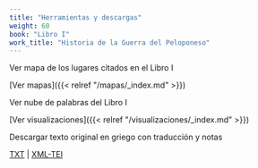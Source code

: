 ```yaml
---
title: "Herramientas y descargas"
weight: 60
book: "Libro I"
work_title: "Historia de la Guerra del Peloponeso"
---
```

Ver mapa de los lugares citados en el Libro I

[Ver mapas]({{< relref "/mapas/_index.md" >}})

Ver nube de palabras del Libro I

[Ver visualizaciones]({{< relref "/visualizaciones/_index.md" >}})

Descargar texto original en griego con traducción y notas

<a href="https://corpusabierto.com/libros/guerra-del-peloponeso/formatos/tucidides/lib1/txt/04_magnitud-causas-metodo-historico-cap-23.txt" target="_blank">TXT</a> | <a href="https://corpusabierto.com/libros/guerra-del-peloponeso/formatos/tucidides/lib1/xml-tei/04_magnitud-causas-metodo-historico-cap-23.xml" target="_blank">XML-TEI</a>